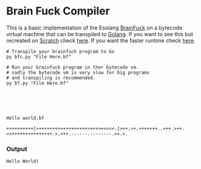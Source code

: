 # Brain Fuck Compiler

This is a basic implementation of the Esolang [BrainFuck](https://esolangs.org/wiki/Brainfuck) on a bytecode virtual machine that can be transpiled to [Golang](https://go.dev). If you want to see this but recreated on [Scratch](https://scratch.mit.edu) check [here](https://scratch.mit.edu/projects/938671954/). If you want the faster runtime check [here](https://turbowarp.org/938671954?turbo&fps=60).

```shell
# Transpile your brainfuck program to Go
py bfc.py "File Here.bf"

# Run your brainfuck program in ther bytecode vm.
# sadly the bytecode vm is very slow for big programs
# and transpiling is recommended.
py bf.py "File Here.bf"
```
<br>
<br>
<br>

```
Hello world.bf
```

```bf
++++++++++[>+++++++>++++++++++>+++>+<<<<-]>++.>+.+++++++..+++.>++.<<+++++++++++++++.>.+++.------.--------.>+.>.
```
### Output
```bat
Hello World!
```